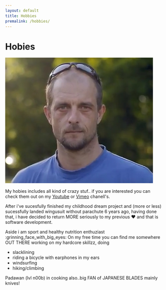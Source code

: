 ```yaml
---
layout: default
title: Hobbies
premalink: /hobbies/
---
```

# Hobies
![image](../img/svemirko.jpg)

My hobies includes all kind of crazy stuf.. 
if you are interested you can check them out on my [Youtube](https://www.youtube.com/channel/UCEX5HdbTHiak9DOg4NzSy6w) or
[Vimeo](https://vimeo.com/user1204596) chanell's.


After i've sucesfully finished my childhood dream project and (more or less) 
sucessfully landed wingusuit without parachute 6 years ago, having done that, 
i have decided to return MORE seriously to my previous :heart: and that is software development.

Aside i am sport and healthy nutrition enthuziast :grinning_face_with_big_eyes:
On my free time you can find me somewhere OUT THERE working on my hardcore skillzz, doing

* slacklining 
* riding a bicycle with earphones in my ears 
* windsurfing
* hiking/climbing 


Padawan (lvl n00b) in cooking also..big FAN of JAPANESE BLADES mainly knives!






